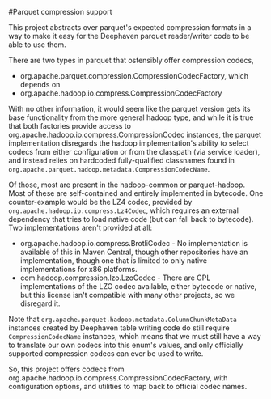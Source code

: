 #Parquet compression support

This project abstracts over parquet's expected compression formats in a way to make it easy for the Deephaven
parquet reader/writer code to be able to use them. 

There are two types in parquet that ostensibly offer compression codecs,
* org.apache.parquet.compression.CompressionCodecFactory, which depends on
* org.apache.hadoop.io.compress.CompressionCodecFactory

With no other information, it would seem like the parquet version gets its base functionality from the more general
hadoop type, and while it is true that both factories provide access to org.apache.hadoop.io.compress.CompressionCodec
instances, the parquet implementation disregards the hadoop implementation's ability to select codecs from either
configuration or from the classpath (via service loader), and instead relies on hardcoded fully-qualified classnames
found in `org.apache.parquet.hadoop.metadata.CompressionCodecName`.

Of those, most are present in the hadoop-common or parquet-hadoop. Most of these are self-contained and entirely
implemented in bytecode. One counter-example would be the LZ4 codec,  provided by `org.apache.hadoop.io.compress.Lz4Codec`,
which requires an external dependency that tries to load native code (but can fall back to bytecode). Two implementations
aren't provided at all:
* org.apache.hadoop.io.compress.BrotliCodec - No implementation is available of this in Maven Central, though other
repositories have an implementation, though one that is limited to only native implementations for x86 platforms.
* com.hadoop.compression.lzo.LzoCodec - There are GPL implementations of the LZO codec available, either bytecode or 
native, but this license isn't compatible with many other projects, so we disregard it.

Note that `org.apache.parquet.hadoop.metadata.ColumnChunkMetaData` instances created by Deephaven table writing code
do still require `CompressionCodecName` instances, which means that we must still have a way to translate our own codecs
into this enum's values, and only officially supported compression codecs can ever be used to write.

So, this project offers codecs from org.apache.hadoop.io.compress.CompressionCodecFactory, with configuration options,
and utilities to map back to official codec names.
